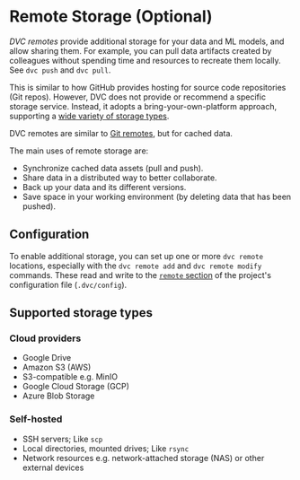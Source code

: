 # Remote Storage (Optional)

_DVC remotes_ provide additional storage for your data and ML models, and allow
sharing them. For example, you can pull data artifacts created by colleagues
without spending time and resources to recreate them locally. See `dvc push` and
`dvc pull`.

This is similar to how GitHub provides hosting for source code repositories (Git
repos). However, DVC does not provide or recommend a specific storage service.
Instead, it adopts a bring-your-own-platform approach, supporting a
[wide variety of storage types](#supported-storage-types).

<admon type="info">

DVC remotes are similar to [Git remotes], but for <abbr>cached</abbr> data.

[git remotes]: https://git-scm.com/book/en/v2/Git-Basics-Working-with-Remotes

</admon>

The main uses of remote storage are:

- Synchronize <abbr>cached</abbr> data assets (pull and push).
- Share data in a distributed way to better collaborate.
- Back up your data and its different versions.
- Save space in your working environment (by deleting data that has been
  pushed).

## Configuration

To enable additional storage, you can set up one or more `dvc remote` locations,
especially with the `dvc remote add` and `dvc remote modify` commands. These
read and write to the [`remote` section] of the project's configuration file
(`.dvc/config`).

[`remote` section]: /doc/command-reference/config#remote

## Supported storage types

### Cloud providers

- Google Drive
- Amazon S3 (AWS)
- S3-compatible e.g. MinIO
- Google Cloud Storage (GCP)
- Azure Blob Storage

### Self-hosted

- SSH servers; Like `scp`
- Local directories, mounted drives; Like `rsync`
- Network resources e.g. network-attached storage (NAS) or other external
  devices
